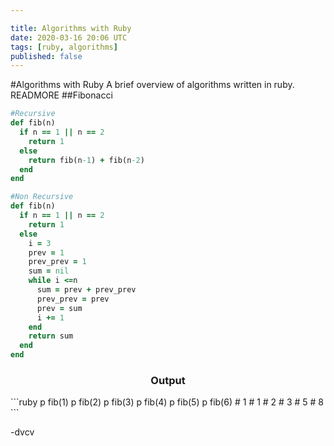 ```yaml
---

title: Algorithms with Ruby
date: 2020-03-16 20:06 UTC
tags: [ruby, algorithms]
published: false
---
```

#Algorithms with Ruby
A brief overview of algorithms written in ruby.
READMORE
##Fibonacci
```ruby
#Recursive
def fib(n)
  if n == 1 || n == 2
    return 1
  else
    return fib(n-1) + fib(n-2)
  end
end

#Non Recursive
def fib(n)
  if n == 1 || n == 2
    return 1
  else
    i = 3
    prev = 1
    prev_prev = 1
    sum = nil   
    while i <=n
      sum = prev + prev_prev
      prev_prev = prev
      prev = sum
      i += 1
    end
    return sum
  end
end

```

<div style="text-align: center;">
<h3>Output</h3>
</div>
```ruby
p fib(1)
p fib(2)
p fib(3)
p fib(4)
p fib(5)
p fib(6)
# 1
# 1
# 2
# 3
# 5
# 8
```

\-dvcv
